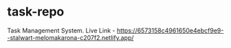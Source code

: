 # task-repo
Task Management System.
Live Link - https://6573158c4961650e4ebcf9e9--stalwart-melomakarona-c207f2.netlify.app/
